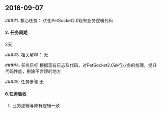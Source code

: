 2016-09-07
----------

####1. 核心任务：
优化PetSocket2.0现有业务逻辑代码

#### 2. 任务周期
2天

####3.  相关解释：
无


####4. 任务目标
根据现有日志及代码，对PetSocket2.0进行业务的梳理，提升代码性能，剔除不合理的地方

####5. 任务步骤
无

#### 6.任务验收
1. 业务逻辑与原有逻辑一致